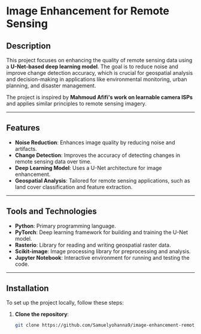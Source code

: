 # Image Enhancement for Remote Sensing

## Description
This project focuses on enhancing the quality of remote sensing data using a **U-Net-based deep learning model**. The goal is to reduce noise and improve change detection accuracy, which is crucial for geospatial analysis and decision-making in applications like environmental monitoring, urban planning, and disaster management.

The project is inspired by **Mahmoud Afifi's work on learnable camera ISPs** and applies similar principles to remote sensing imagery.

---

## Features
- **Noise Reduction**: Enhances image quality by reducing noise and artifacts.
- **Change Detection**: Improves the accuracy of detecting changes in remote sensing data over time.
- **Deep Learning Model**: Uses a U-Net architecture for image enhancement.
- **Geospatial Analysis**: Tailored for remote sensing applications, such as land cover classification and feature extraction.

---

## Tools and Technologies
- **Python**: Primary programming language.
- **PyTorch**: Deep learning framework for building and training the U-Net model.
- **Rasterio**: Library for reading and writing geospatial raster data.
- **Scikit-image**: Image processing library for preprocessing and analysis.
- **Jupyter Notebook**: Interactive environment for running and testing the code.

---

## Installation
To set up the project locally, follow these steps:

1. **Clone the repository**:
   ```bash
   git clone https://github.com/Samuelyohanna9/image-enhancement-remote-sensing.git
